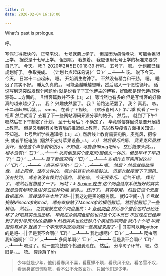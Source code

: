 ```yaml
---
title: 八
date: 2020-02-04 16:18:00

---
```

What's past is prologue.

<!--more-->呼。
寒假过得挺快的。
正常来说。
七号就要上学了。
但是因为疫情缘故，可能会推迟上学。
据说是十七号上学。
但是呢。
我想着。
我应该用七号上学的标准来要求自己了。
今天。
唔？
2020年2月5日00:18:39
行吧。
五号了。
嗯。
计划都已经规划好了。
争取完成。
（计划七点起床的说(╯‵□′)╯︵┻━┻
咳。
说下今天。
今天。
日常十二点起床。
嗯。
开始调生物钟了。
不然没有精力和干劲。
嗯。
睡迟了其实不好。
睡太久真的。。
可能会越睡越想睡，然后陷入一个恶性循坏。
话说写到这突然发现个问题hh
就是说看了下其他博主的博客，好像都是现代诗/软件源码……方面的。
且博客篇数并不多_(:з」∠)_
嗯当然也有多的
但是写博客的好像真的越来越少了。。。
我？
兴趣使然罢了。
我？
前路迷茫罢了。
我？
真我。
咳。
十二点起床后就。。。
emm。
在看了下视频。
《欢乐喜剧人》第六季
就看了一个相声
然后就溜了
去看了下一些网站源码开源分享的帖子。
然后。。
就到了下午?
嗯然后在下午制定了计划。
至于七号后？
不确定了。
毕竟微信群里说是要开展线上教育。
但是又看到有关教育局的推迟线上教育，先以教导疫情方面相关知识。
不知道。
七号后听学校通知吧_(:з」∠)_
然后线上教育需要电脑，麦克风，摄像头,或者平板电脑（居然不支持苹果设备_(:з」∠)_）
然后很巧的是。
我麦克风虽然没坏，但是这个声音貌似很小，不知道，可能自带bug吧hh。
然后摄像头就。。。根本没有(╯‵□′)╯︵┻━┻
以前倒是买个麦克风/摄像头一体的，但是早坏了早扔了(╯‵□′)╯︵┻━┻
算了看情况吧(╯‵□′)╯︵┻━┻
先把作业写完再说这些(╯‵□′)╯︵┻━┻
（桌子好可怜(╯‵□′)╯︵┻━┻
唔。
然后？
然后就捣鼓网盘。
线上网盘，储存文件的。
嗯之前其实也有捣鼓过。
但是也就搜索下了源码。
没有找到。
或者说没有找到合适的。
现在嘛。
今天很凑巧。
运气不错。
找到了。
嗯然后就搭建了一下。
网站：↓
[Supine·晚书][1]
这个网盘储存系统挺好的其实
就是没有解释/备注/旁白这种功能
觉得。。
还行了。
其实够用。
然后它这个无需数据库的。
直接储存在本地了就-_-||
我这边是买的服务器。
就1G空间-_-||
辛亏就捣鼓Minecraft的mod。
嗯有幸接触了Minecraft的模组搬运。
然后就搬运了一些模组。
然后。。
之前是放在这个网盘里的：↓
[永硕网盘][2]
然后那个整合包时已经迁移了
好吧其实也没迁移。
毕竟在永硕网盘里的也只是个文本而已
不过现在已经弄到了我引导页的[MC][3]里面hh
然后其实也没迁移几个模组到新网盘
就几十个吧
毕竟搬的有点多
就搬了一个字母序列然后就挑一些模组来搬了-_-||
其实可以用python的是吧-_-||
但是我不会啊(╯‵□′)╯︵┻━┻
我也想啊(╯‵□′)╯︵┻━┻
爬虫啊我知道啊(╯‵□′)╯︵┻━┻
多简单啊(╯‵□′)╯︵┻━┻
但是我不会啊(╯‵□′)╯︵┻━┻
嗯没了。
就一直捣鼓这个捣鼓到现在。
然后。
分享句子环节。
嗯。依旧是。。。
唔。
算段落了hh

> 少年就是少年，他们看春风不喜，看夏蝉不烦，看秋风不悲，看冬雪不叹，看满身富贵懒察觉，看不公不允敢面对。
> 只因他们是少年。


[1]: <http://skydrive.wansz.xyz/>
[2]: <http://citysands.ys168.com/>
[3]: <https://zhiluo.top/mc/>